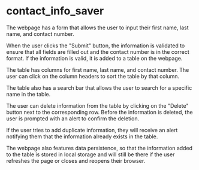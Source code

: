 # contact_info_saver
The webpage has a form that allows the user to input their first name, last name, and contact number.

When the user clicks the "Submit" button, the information is validated to ensure that all fields are filled out and the contact number is in the correct format. If the information is valid, it is added to a table on the webpage.

The table has columns for first name, last name, and contact number. The user can click on the column headers to sort the table by that column.

The table also has a search bar that allows the user to search for a specific name in the table.

The user can delete information from the table by clicking on the "Delete" button next to the corresponding row. Before the information is deleted, the user is prompted with an alert to confirm the deletion.

If the user tries to add duplicate information, they will receive an alert notifying them that the information already exists in the table.

The webpage also features data persistence, so that the information added to the table is stored in local storage and will still be there if the user refreshes the page or closes and reopens their browser.
